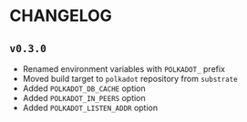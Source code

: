 # CHANGELOG

## `v0.3.0`

* Renamed environment variables with `POLKADOT_` prefix
* Moved build target to `polkadot` repository from `substrate`
* Added `POLKADOT_DB_CACHE` option
* Added `POLKADOT_IN_PEERS` option
* Added `POLKADOT_LISTEN_ADDR` option
